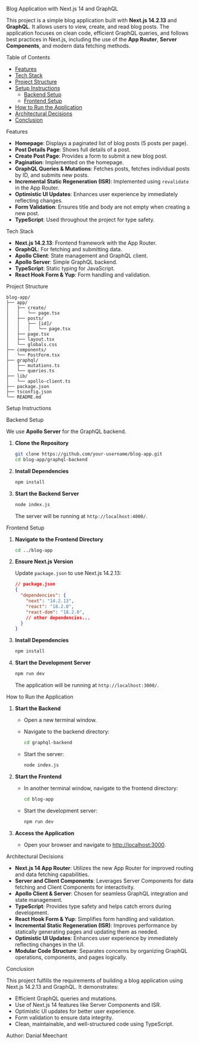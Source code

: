 Blog Application with Next.js 14 and GraphQL

This project is a simple blog application built with **Next.js 14.2.13** and **GraphQL**. It allows users to view, create, and read blog posts. The application focuses on clean code, efficient GraphQL queries, and follows best practices in Next.js, including the use of the **App Router**, **Server Components**, and modern data fetching methods.

Table of Contents

- [Features](#features)
- [Tech Stack](#tech-stack)
- [Project Structure](#project-structure)
- [Setup Instructions](#setup-instructions)
  - [Backend Setup](#backend-setup)
  - [Frontend Setup](#frontend-setup)
- [How to Run the Application](#how-to-run-the-application)
- [Architectural Decisions](#architectural-decisions)
- [Conclusion](#conclusion)

Features

- **Homepage**: Displays a paginated list of blog posts (5 posts per page).
- **Post Details Page**: Shows full details of a post.
- **Create Post Page**: Provides a form to submit a new blog post.
- **Pagination**: Implemented on the homepage.
- **GraphQL Queries & Mutations**: Fetches posts, fetches individual posts by ID, and submits new posts.
- **Incremental Static Regeneration (ISR)**: Implemented using `revalidate` in the App Router.
- **Optimistic UI Updates**: Enhances user experience by immediately reflecting changes.
- **Form Validation**: Ensures title and body are not empty when creating a new post.
- **TypeScript**: Used throughout the project for type safety.

Tech Stack

- **Next.js 14.2.13**: Frontend framework with the App Router.
- **GraphQL**: For fetching and submitting data.
- **Apollo Client**: State management and GraphQL client.
- **Apollo Server**: Simple GraphQL backend.
- **TypeScript**: Static typing for JavaScript.
- **React Hook Form & Yup**: Form handling and validation.

Project Structure

```
blog-app/
├── app/
│   ├── create/
│   │   └── page.tsx
│   ├── posts/
│   │   ├── [id]/
│   │   │   └── page.tsx
│   ├── page.tsx
│   ├── layout.tsx
│   └── globals.css
├── components/
│   └── PostForm.tsx
├── graphql/
│   ├── mutations.ts
│   └── queries.ts
├── lib/
│   └── apollo-client.ts
├── package.json
├── tsconfig.json
└── README.md
```

Setup Instructions

Backend Setup

We use **Apollo Server** for the GraphQL backend.

1. **Clone the Repository**

   ```bash
   git clone https://github.com/your-username/blog-app.git
   cd blog-app/graphql-backend
   ```

2. **Install Dependencies**

   ```bash
   npm install
   ```

3. **Start the Backend Server**

   ```bash
   node index.js
   ```

   The server will be running at `http://localhost:4000/`.

Frontend Setup

1. **Navigate to the Frontend Directory**

   ```bash
   cd ../blog-app
   ```

2. **Ensure Next.js Version**

   Update `package.json` to use Next.js 14.2.13:

   ```json
   // package.json
   {
     "dependencies": {
       "next": "14.2.13",
       "react": "18.2.0",
       "react-dom": "18.2.0",
       // other dependencies...
     }
   }
   ```

3. **Install Dependencies**

   ```bash
   npm install
   ```

4. **Start the Development Server**

   ```bash
   npm run dev
   ```

   The application will be running at `http://localhost:3000/`.

How to Run the Application

1. **Start the Backend**

   - Open a new terminal window.
   - Navigate to the backend directory:

     ```bash
     cd graphql-backend
     ```

   - Start the server:

     ```bash
     node index.js
     ```

2. **Start the Frontend**

   - In another terminal window, navigate to the frontend directory:

     ```bash
     cd blog-app
     ```

   - Start the development server:

     ```bash
     npm run dev
     ```

3. **Access the Application**

   - Open your browser and navigate to [http://localhost:3000](http://localhost:3000).

Architectural Decisions

- **Next.js 14 App Router**: Utilizes the new App Router for improved routing and data fetching capabilities.
- **Server and Client Components**: Leverages Server Components for data fetching and Client Components for interactivity.
- **Apollo Client & Server**: Chosen for seamless GraphQL integration and state management.
- **TypeScript**: Provides type safety and helps catch errors during development.
- **React Hook Form & Yup**: Simplifies form handling and validation.
- **Incremental Static Regeneration (ISR)**: Improves performance by statically generating pages and updating them as needed.
- **Optimistic UI Updates**: Enhances user experience by immediately reflecting changes in the UI.
- **Modular Code Structure**: Separates concerns by organizing GraphQL operations, components, and pages logically.

Conclusion

This project fulfills the requirements of building a blog application using Next.js 14.2.13 and GraphQL. It demonstrates:

- Efficient GraphQL queries and mutations.
- Use of Next.js 14 features like Server Components and ISR.
- Optimistic UI updates for better user experience.
- Form validation to ensure data integrity.
- Clean, maintainable, and well-structured code using TypeScript.

Author: Danial Meechant
